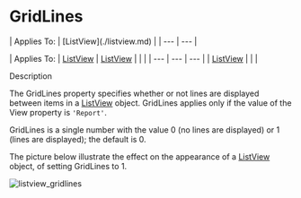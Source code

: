




<h1 class="heading"><span class="name">GridLines</span></h1>
| Applies To: | [ListView](./listview.md) |
| --- | ---  |

| Applies To: | [ListView](./listview.md) | [ListView](./listview.md) |  |  |
| --- | --- | ---  |
| [ListView](./listview.md) |  |  |


Description


The GridLines property specifies whether or not lines are displayed between items in a [ListView](./listview.md) object. GridLines applies only if the value of the View property is `'Report'`.


GridLines is a single number with the value 0 (no lines are displayed) or 1 (lines are displayed); the default is 0.


The picture below illustrate the effect on the appearance of a [ListView](./listview.md) object, of setting GridLines to 1.


![listview_gridlines](../img/listview-gridlines.png)



